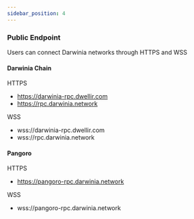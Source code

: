 ```yaml
---
sidebar_position: 4
---
```


### Public Endpoint

Users can connect Darwinia networks through HTTPS and WSS



#### Darwinia Chain


HTTPS

*  https://darwinia-rpc.dwellir.com
*  https://rpc.darwinia.network

WSS

* wss://darwinia-rpc.dwellir.com
* wss://rpc.darwinia.network


#### Pangoro

HTTPS

*  https://pangoro-rpc.darwinia.network


WSS

*  wss://pangoro-rpc.darwinia.network






